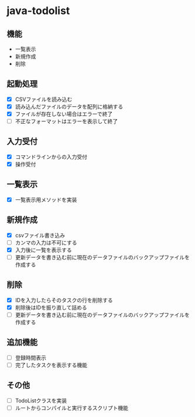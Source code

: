 # java-todolist
## 機能

- 一覧表示
- 新規作成
- 削除

## 起動処理

- [x] CSVファイルを読み込む
- [x] 読み込んだファイルのデータを配列に格納する
- [x] ファイルが存在しない場合はエラーで終了
- [ ] 不正なフォーマットはエラーを表示して終了

## 入力受付

- [x] コマンドラインからの入力受付
- [x] 操作受付

## 一覧表示

- [x] 一覧表示用メソッドを実装

## 新規作成

- [x] csvファイル書き込み
- [ ] カンマの入力は不可にする
- [x] 入力後に一覧を表示する
- [ ] 更新データを書き込む前に現在のデータファイルのバックアップファイルを作成する

## 削除

- [x] IDを入力したらそのタスクの行を削除する
- [x] 削除後はIDを振り直して詰める
- [ ] 更新データを書き込む前に現在のデータファイルのバックアップファイルを作成する

## 追加機能

- [ ] 登録時間表示
- [ ] 完了したタスクを表示する機能

## その他

- [ ] TodoListクラスを実装
- [ ] ルートからコンパイルと実行するスクリプト機能
